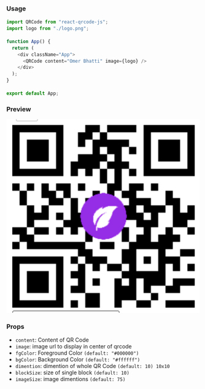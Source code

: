 ### Usage

```js
import QRCode from "react-qrcode-js";
import logo from "./logo.png";

function App() {
  return (
    <div className="App">
      <QRCode content="Omer Bhatti" image={logo} />
    </div>
  );
}

export default App;
```

### Preview

![preview](assets/resource.png)

### Props

- `content`: Content of QR Code
- `image`: image url to display in center of qrcode
- `fgColor`: Foreground Color `(default: "#000000")`
- `bgColor`: Background Color `(default: "#ffffff")`
- `dimention`: dimention of whole QR Code `(default: 10) 10x10`
- `blockSize`: size of single block `(default: 10)`
- `imageSize`: image dimentions `(default: 75)`
